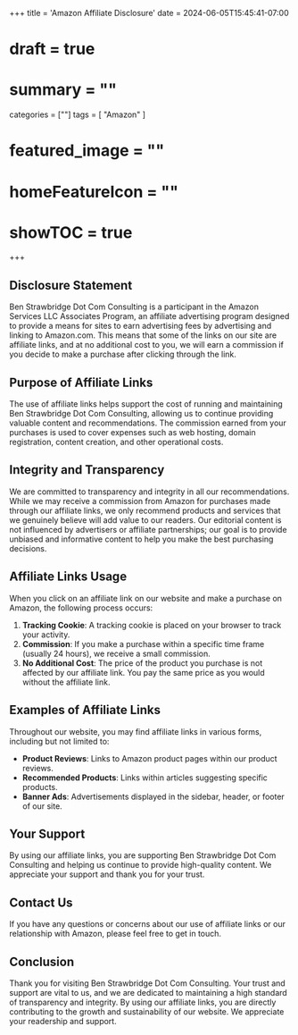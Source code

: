 +++
title = 'Amazon Affiliate Disclosure'
date = 2024-06-05T15:45:41-07:00
# draft = true
# summary = ""
categories = [""]
tags = [
  "Amazon"
  ]
# featured_image = ""
# homeFeatureIcon = ""
# showTOC = true
+++


## Disclosure Statement

Ben Strawbridge Dot Com Consulting is a participant in the Amazon Services LLC Associates Program, an affiliate advertising program designed to provide a means for sites to earn advertising fees by advertising and linking to Amazon.com. This means that some of the links on our site are affiliate links, and at no additional cost to you, we will earn a commission if you decide to make a purchase after clicking through the link.

## Purpose of Affiliate Links

The use of affiliate links helps support the cost of running and maintaining Ben Strawbridge Dot Com Consulting, allowing us to continue providing valuable content and recommendations. The commission earned from your purchases is used to cover expenses such as web hosting, domain registration, content creation, and other operational costs.

## Integrity and Transparency

We are committed to transparency and integrity in all our recommendations. While we may receive a commission from Amazon for purchases made through our affiliate links, we only recommend products and services that we genuinely believe will add value to our readers. Our editorial content is not influenced by advertisers or affiliate partnerships; our goal is to provide unbiased and informative content to help you make the best purchasing decisions.

## Affiliate Links Usage

When you click on an affiliate link on our website and make a purchase on Amazon, the following process occurs:

1. **Tracking Cookie**: A tracking cookie is placed on your browser to track your activity.
2. **Commission**: If you make a purchase within a specific time frame (usually 24 hours), we receive a small commission.
3. **No Additional Cost**: The price of the product you purchase is not affected by our affiliate link. You pay the same price as you would without the affiliate link.

## Examples of Affiliate Links

Throughout our website, you may find affiliate links in various forms, including but not limited to:

- **Product Reviews**: Links to Amazon product pages within our product reviews.
- **Recommended Products**: Links within articles suggesting specific products.
- **Banner Ads**: Advertisements displayed in the sidebar, header, or footer of our site.

## Your Support

By using our affiliate links, you are supporting Ben Strawbridge Dot Com Consulting and helping us continue to provide high-quality content. We appreciate your support and thank you for your trust.

## Contact Us

If you have any questions or concerns about our use of affiliate links or our relationship with Amazon, please feel free to get in touch.

## Conclusion

Thank you for visiting Ben Strawbridge Dot Com Consulting. Your trust and support are vital to us, and we are dedicated to maintaining a high standard of transparency and integrity. By using our affiliate links, you are directly contributing to the growth and sustainability of our website. We appreciate your readership and support.
